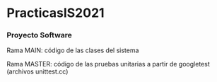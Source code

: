# PracticasIS2021
### Proyecto Software
Rama MAIN: código de las clases del sistema

Rama MASTER: código de las pruebas unitarias a partir de googletest (archivos unittest.cc)

